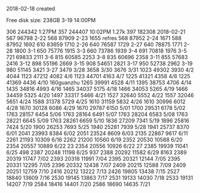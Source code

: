 2018-02-18 created

Free disk size: 238GB 3-19 14:00PM

306 244342 1:27PM
357 244407 10:02PM 1.27k
397 182308 2018-02-21
567 96798 2-22
568 87909 2-23 1655 refres
568 87952 2-24 1671
588 87952 1692
610 83659 1710 2-26
640 76587 1729 2-27
640 78875 1771 2-28 1800 3-1
650 75776 1915 3-3
660 73786 1939 3-4
691 70818 1976 3-5
721 69833 2111 3-6
815 60585 2253 3-8
835 60696 2358 3-11
855 57683 2416 3-12
898 55196 2669 3-15
908 54651 2821 3-17
950 52738 2962 3-19 
 980 51145 3421 3-27 3479 3/28 3658 3/30 3676 3/31
1023 49302 3930 4/2 4044 
1123 47212 4082 4/6
1123 44701 4163 4/7
1225 41321 4358 4/8
1225 41369 4436 4/10 160guanzhu
1265 39991 4528 4/11 
1395 38753 4706 4/14
1435 34816 4993 4/16
1465 34037 5175 4/18
1466 34053 5265 4/19
1466 34459 5325 4/20
1497 33317 5466 4/21
1527 32640 5552 4/22
1557 32046 5651 4/24
1588 31378 5729 4/25
1610 31159 5832 4/26
1610 30996 6012 4/28
1670 30128 6086 4/29
1670 29787 6150 5/01
1700 29531 6178 5/02
1763 28157 6454 5/06
1763 28164 6491 5/07
1763 28204 6583 5/08
1763 28221 6645 5/09
1763 28261 6659 5/10
1836 27209 7341 5/19
1896 25816 7424 5/20
1900 26253 7693 5/25
1940 25281 7939 5/28
1941 25737 8370 6/01
2041 23993 8384 6/02 
2051 23524 8609 6/03
2135 22867 9617 6/11
2261 21193 10309 6/16
2262 21200 10560 6/19
2352 20530 10588 6/20 
2354 20557 10889 6/22 23
2354 20556 10926 6/22 27
2385 19939 11041 6/25 498
2387 20248 11198 6/25 937
2388 20292 11582 6/29 8163
2389 20319 11747 7/02
2393 20318 11991 7/04
2395 20321 12144 7/05
2395 20331 12295 7/05
2396 20332 12438 7/07 
2409 20215 12588 7/09
2409 20251 12759 7/10
2416 20212 13222 7/13
2426 19805 13438 7/15
2527 18840 13609 7/16
2530 19145 13863 7/17
2531 19133 14030 7/18
2533 19131 14207 7/19
2584 18416 14401 7/20
2586 18690 14635 7/21